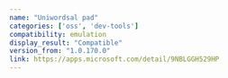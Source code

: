 ```yaml
---
name: "Uniwordsal pad"
categories: ['oss', 'dev-tools']
compatibility: emulation
display_result: "Compatible"
version_from: "1.0.170.0"
link: https://apps.microsoft.com/detail/9NBLGGH529HP
---
```

